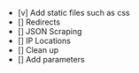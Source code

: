- [v] Add static files such as css
- [] Redirects
- [] JSON Scraping
- [] IP Locations
- [] Clean up
- [] Add parameters
